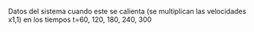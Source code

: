 Datos del sistema cuando este se calienta (se multiplican las velocidades x1,1) en los tiempos t=60, 120, 180, 240, 300